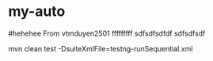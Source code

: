 # my-auto
#hehehee
From vtmduyen2501
fffffffff
sdfsdfsdfdf
sdfsdfsdf

mvn clean test -DsuiteXmlFile=testng-runSequential.xml
